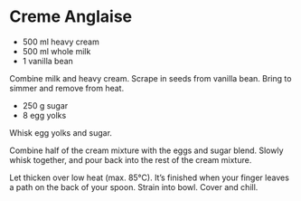 # Creme Anglaise

- 500 ml heavy cream
- 500 ml whole milk
- 1 vanilla bean

Combine milk and heavy cream. Scrape in seeds from vanilla bean. Bring to simmer and remove from heat.

- 250 g sugar
- 8 egg yolks

Whisk egg yolks and sugar.

Combine half of the cream mixture with the eggs and sugar blend. Slowly whisk together, and pour back into the rest of the cream mixture.

Let thicken over low heat (max. 85°C). It’s finished when your finger leaves a path on the back of your spoon.
Strain into bowl. Cover and chill.
